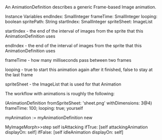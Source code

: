 An AnimationDefinition describes a generic Frame-based Image animation.

Instance Variables
	endIndex:		SmallInteger
	frameTime:		SmallInteger
	looping:		boolean
	spritePath:		String
	startIndex:		SmallInteger
	spriteSheet: 	ImageList

startIndex
	- the end of the interval of images from the sprite that this AnimationDefinition uses

endIndex
	- the end of the interval of images from the sprite that this AnimationDefinition uses

frameTime
	- how many milliseconds pass between two frames

looping
	- true to start this animation again after it finished, false to stay at the last frame

spriteSheet
	- the ImageList that is used for that Animation


The workflow with animations is roughly the following:


(AnimationDefinition
	fromSpriteSheet: 'sheet.png'
	withDimensions: 3@4)
		frameTime: 100;
		looping: true;
		yourself

myAnimation := myAnimationDefinition new

MyImageMorph>>step
	self isAttacking
		ifTrue: [self attackingAnimation displayOn: self]
		ifFalse: [self idleAnimation displayOn: self]